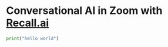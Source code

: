 # Conversational AI in Zoom with [Recall.ai](https://www.recall.ai/)

```python
print("hello world")
```
